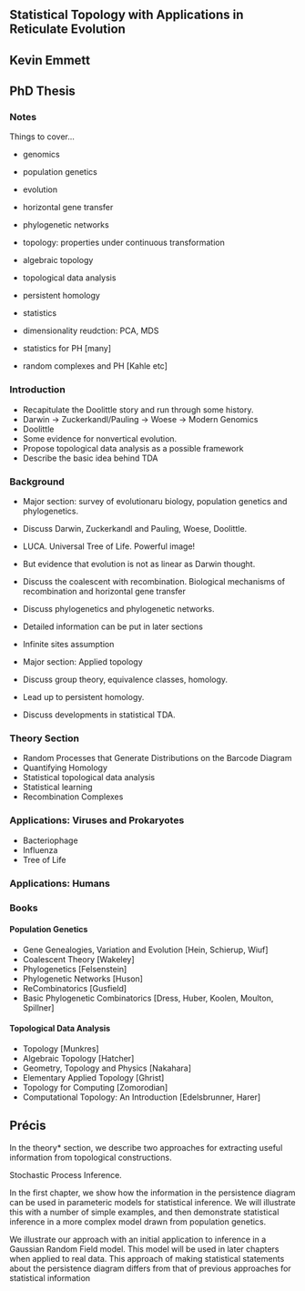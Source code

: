 ## Statistical Topology with Applications in Reticulate Evolution
## Kevin Emmett
## PhD Thesis

### Notes

Things to cover...

* genomics
* population genetics
* evolution
* horizontal gene transfer
* phylogenetic networks

* topology: properties under continuous transformation
* algebraic topology
* topological data analysis
* persistent homology

* statistics
* dimensionality reudction: PCA, MDS

* statistics for PH [many]
* random complexes and PH [Kahle etc]

### Introduction

* Recapitulate the Doolittle story and run through some history.
* Darwin -> Zuckerkandl/Pauling -> Woese -> Modern Genomics
* Doolittle
* Some evidence for nonvertical evolution.
* Propose topological data analysis as a possible framework
* Describe the basic idea behind TDA

### Background

* Major section: survey of evolutionaru biology, population genetics and phylogenetics.
* Discuss Darwin, Zuckerkandl and Pauling, Woese, Doolittle.
* LUCA. Universal Tree of Life. Powerful image!
* But evidence that evolution is not as linear as Darwin thought.
* Discuss the coalescent with recombination. Biological mechanisms of recombination and horizontal gene transfer
* Discuss phylogenetics and phylogenetic networks.
* Detailed information can be put in later sections
* Infinite sites assumption

* Major section: Applied topology
* Discuss group theory, equivalence classes, homology.
* Lead up to persistent homology.
* Discuss developments in statistical TDA.

### Theory Section

* Random Processes that Generate Distributions on the Barcode Diagram
* Quantifying Homology 
* Statistical topological data analysis
* Statistical learning
* Recombination Complexes

### Applications: Viruses and Prokaryotes

* Bacteriophage
* Influenza
* Tree of Life

### Applications: Humans

### Books

#### Population Genetics

* Gene Genealogies, Variation and Evolution [Hein, Schierup, Wiuf]
* Coalescent Theory [Wakeley]
* Phylogenetics [Felsenstein]
* Phylogenetic Networks [Huson]
* ReCombinatorics [Gusfield]
* Basic Phylogenetic Combinatorics [Dress, Huber, Koolen, Moulton, Spillner]

#### Topological Data Analysis

* Topology [Munkres]
* Algebraic Topology [Hatcher]
* Geometry, Topology and Physics [Nakahara]
* Elementary Applied Topology [Ghrist]
* Topology for Computing [Zomorodian]
* Computational Topology: An Introduction [Edelsbrunner, Harer]

## Précis

In the theory* section, we describe two approaches for extracting useful information from topological constructions.

Stochastic Process Inference.

In the first chapter, we show how the information in the persistence diagram can be used in parameteric models for statistical inference. We will illustrate this with a number of simple examples, and then demonstrate statistical inference in a more complex model drawn from population genetics.

We illustrate our approach with an initial application to inference in a Gaussian Random Field model.
This model will be used in later chapters when applied to real data. This approach of making statistical statements about the persistence diagram differs from that of previous approaches for statistical information
